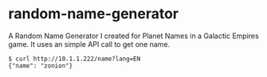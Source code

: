 # random-name-generator
A Random Name Generator I created for Planet Names in a Galactic Empires game. It uses an simple API call to get one name.

```
$ curl http://10.1.1.222/name?lang=EN
{"name": "zonion"}
```
